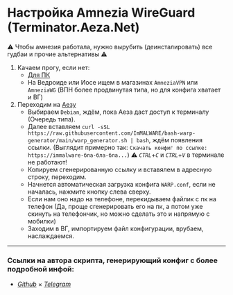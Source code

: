 # Настройка Amnezia WireGuard (Terminator.Aeza.Net)
⚠️ Чтобы амнезия работала, нужно вырубить (деинсталировать) все гудбаи и прочие альтернативы ⚠️

1. Качаем прогу, если нет:
   - [Для ПК](https://github.com/amnezia-vpn/amneziawg-windows-client/releases/download/1.0.0/amneziawg-amd64-1.0.0.msi)
   - На Ведроиде или Иосе ищем в магазинах `AmneziaVPN` или `AmneziaWG` (ВПН более продвинутая типа, но для конфига хватает и ВГ)
2. Переходим на [Аезу](https://terminator.aeza.net/en/)
   - Выбираем `Debian`, ждём, пока Аеза даст доступ к терминалу (Очередь типа).
   - Далее вставляем ```curl -sSL https://raw.githubusercontent.com/ImMALWARE/bash-warp-generator/main/warp_generator.sh | bash```, ждём появления ссылки. (Выглядит примерно так: `Скачать конфиг по ссылке: https://immalware-бла-бла-бла...`) ⚠️ *`CTRL`*+*`C`* и *`CTRL`*+*`V`* в терминале не работают!
   - Копируем сгенерированную ссылку и вставялем в адресную строку, переходим.
   - Начнется автоматическая загрузка конфига `WARP.conf`, если не началась, нажмите кнопку слева сверху.
   - Если нам оно надо на телефоне, перекидываем файлик с пк на телефон (Да, проще сгенерировать его на пк, а потом уже скинуть на телефончик, но можно сделать это и напрямую с мобилки)
   - Заходим в ВГ, импортируем файл конфигурации, врубаем, наслаждаемся.
---
### Ссылки на автора скрипта, генерирующий конфиг с более подробной инфой:
- [*Github*](https://github.com/ImMALWARE/bash-warp-generator) × [*Telegram*](https://t.me/immalware)
